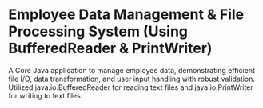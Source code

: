 # Employee Data Management & File Processing System (Using BufferedReader & PrintWriter) 

A Core Java application to manage employee data, demonstrating efficient file I/O, 
data transformation, and user input handling with robust validation. Utilized
java.io.BufferedReader for reading text files and java.io.PrintWriter for writing to text 
files.
